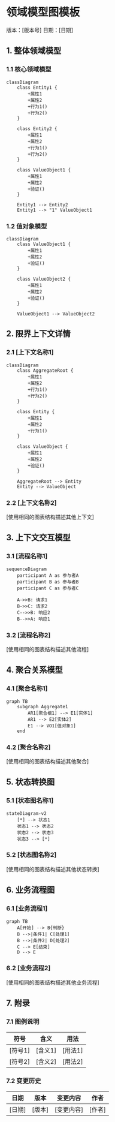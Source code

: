 # 领域模型图模板
版本：[版本号]
日期：[日期]

## 1. 整体领域模型

### 1.1 核心领域模型
```mermaid
classDiagram
    class Entity1 {
        +属性1
        +属性2
        +行为1()
        +行为2()
    }
    
    class Entity2 {
        +属性1
        +属性2
        +行为1()
        +行为2()
    }
    
    class ValueObject1 {
        +属性1
        +属性2
        +验证()
    }

    Entity1 --> Entity2
    Entity1 --> "1" ValueObject1
```

### 1.2 值对象模型
```mermaid
classDiagram
    class ValueObject1 {
        +属性1
        +属性2
        +验证()
    }
    
    class ValueObject2 {
        +属性1
        +属性2
        +验证()
    }

    ValueObject1 --> ValueObject2
```

## 2. 限界上下文详情

### 2.1 [上下文名称1]
```mermaid
classDiagram
    class AggregateRoot {
        +属性1
        +属性2
        +行为1()
        +行为2()
    }
    
    class Entity {
        +属性1
        +属性2
        +行为1()
    }
    
    class ValueObject {
        +属性1
        +属性2
        +验证()
    }

    AggregateRoot --> Entity
    Entity --> ValueObject
```

### 2.2 [上下文名称2]
[使用相同的图表结构描述其他上下文]

## 3. 上下文交互模型

### 3.1 [流程名称1]
```mermaid
sequenceDiagram
    participant A as 参与者A
    participant B as 参与者B
    participant C as 参与者C
    
    A->>B: 请求1
    B->>C: 请求2
    C-->>B: 响应2
    B-->>A: 响应1
```

### 3.2 [流程名称2]
[使用相同的图表结构描述其他流程]

## 4. 聚合关系模型

### 4.1 [聚合名称1]
```mermaid
graph TB
    subgraph Aggregate1
        AR1[聚合根1] --> E1[实体1]
        AR1 --> E2[实体2]
        E1 --> VO1[值对象1]
    end
```

### 4.2 [聚合名称2]
[使用相同的图表结构描述其他聚合]

## 5. 状态转换图

### 5.1 [状态图名称1]
```mermaid
stateDiagram-v2
    [*] --> 状态1
    状态1 --> 状态2
    状态2 --> 状态3
    状态3 --> [*]
```

### 5.2 [状态图名称2]
[使用相同的图表结构描述其他状态转换]

## 6. 业务流程图

### 6.1 [业务流程1]
```mermaid
graph TB
    A[开始] --> B{判断}
    B -->|条件1| C[处理1]
    B -->|条件2| D[处理2]
    C --> E[结束]
    D --> E
```

### 6.2 [业务流程2]
[使用相同的图表结构描述其他业务流程]

## 7. 附录

### 7.1 图例说明
| 符号 | 含义 | 用法 |
|------|------|------|
| [符号1] | [含义1] | [用法1] |
| [符号2] | [含义2] | [用法2] |

### 7.2 变更历史
| 日期 | 版本 | 变更内容 | 作者 |
|------|------|----------|------|
| [日期] | [版本] | [变更内容] | [作者] | 